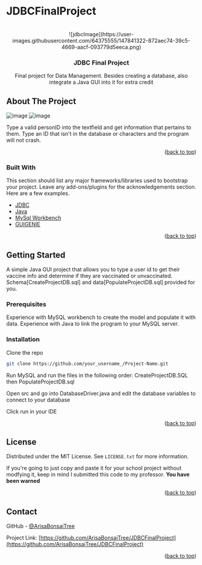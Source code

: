 # JDBCFinalProject

<!-- PROJECT LOGO -->
<br />
<div align="center">
  ![jdbcImage](https://user-images.githubusercontent.com/64375555/147841322-872aec74-39c5-4669-aacf-093779d5eeca.png)

  <h3 align="center">JDBC Final Project</h3>

  <p align="center">
    Final project for Data Management. Besides creating a database, also integrate a Java GUI into it for extra credit
</div>


<!-- ABOUT THE PROJECT -->
## About The Project


![image](https://user-images.githubusercontent.com/64375555/143509202-824df88f-83ab-46a7-8b3e-ed84ae1cb028.png)
![image](https://user-images.githubusercontent.com/64375555/143509260-0e0b550b-97e5-494f-a2ba-870297aa1fd4.png)

Type a valid personID into the textfield and get information that pertains to them. Type an ID that isn't in the database or characters and the program will not crash.

<p align="right">(<a href="#top">back to top</a>)</p>



### Built With

This section should list any major frameworks/libraries used to bootstrap your project. Leave any add-ons/plugins for the acknowledgements section. Here are a few examples.

* [JDBC](https://www.oracle.com/database/technologies/appdev/jdbc.html)
* [Java](https://java.com/en/download/)
* [MySql Workbench](https://www.mysql.com/products/workbench/)
* [GUIGENIE](http://guigenie.com/)

<p align="right">(<a href="#top">back to top</a>)</p>



<!-- GETTING STARTED -->
## Getting Started

A simple Java GUI project that allows you to type a user id to get their vaccine info and determine if they are vaccinated or unvaccinated. Schema[CreateProjectDB.sql] and data[PopulateProjectDB.sql] provided for you.

### Prerequisites

Experience with MySQL workbench to create the model and populate it with data.
Experience with Java to link the program to your MySQL server.

### Installation

Clone the repo
 ```sh
 git clone https://github.com/your_username_/Project-Name.git
 ```

Run MySQL and run the files in the following order: CreateProjectDB.SQL then PopulateProjectDB.sql

Open src and go into DatabaseDriver.java and edit the database variables to connect to your database

Click run in your IDE

<p align="right">(<a href="#top">back to top</a>)</p>

<!-- LICENSE -->
## License

Distributed under the MIT License. See `LICENSE.txt` for more information.

If you're going to just copy and paste it for your school project without modfying it, keep in mind I submitted this code to my professor. **You have been warned**

<p align="right">(<a href="#top">back to top</a>)</p>


<!-- CONTACT -->
## Contact

GitHub - [@ArisaBonsaiTree](https://github.com/ArisaBonsaiTree)

Project Link: [https://github.com/ArisaBonsaiTree/JDBCFinalProject](https://github.com/ArisaBonsaiTree/JDBCFinalProject)

<p align="right">(<a href="#top">back to top</a>)</p>

